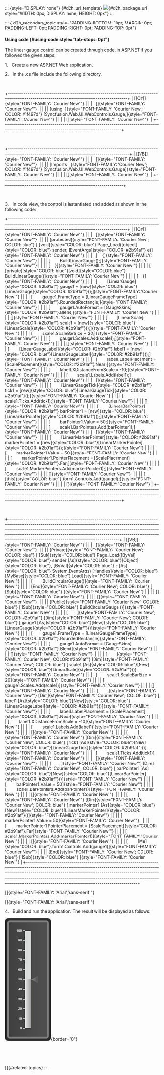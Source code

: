 ::: {style="DISPLAY: none"}
[](ms-xhelp:///?Id=d2h_url_template){#d2h_url_template} ![](!package_url!){#d2h_package_url style="WIDTH: 0px; DISPLAY: none; HEIGHT: 0px"}
:::

::: {.d2h_secondary_topic style="PADDING-BOTTOM: 10pt; MARGIN: 0pt; PADDING-LEFT: 0pt; PADDING-RIGHT: 0pt; PADDING-TOP: 0pt"}
#### Using code {#using-code style="tab-stops: 0pt"}

The linear gauge control can be created through code, in ASP.NET if you followed the given steps:

1.   Create a new ASP.NET Web application.

2.   In the .cs file include the following directory.

 

+------------------------------------------------------------------------------------------------------------------------------------------+
| [\[C#\]]{style="FONT-FAMILY: 'Courier New'"}                                                                                             |
|                                                                                                                                          |
| []{style="FONT-FAMILY: 'Courier New'"}                                                                                                   |
|                                                                                                                                          |
| [using  ]{style="FONT-FAMILY: 'Courier New'; COLOR: #1f497d"} [Syncfusion.Web.UI.WebControls.Gauge;]{style="FONT-FAMILY: 'Courier New'"} |
|                                                                                                                                          |
| []{style="FONT-FAMILY: 'Courier New'"}                                                                                                   |
+------------------------------------------------------------------------------------------------------------------------------------------+

 

+-------------------------------------------------------------------------------------------------------------------------------------------+
| [\[VB\]]{style="FONT-FAMILY: 'Courier New'"}                                                                                              |
|                                                                                                                                           |
| []{style="FONT-FAMILY: 'Courier New'"}                                                                                                    |
|                                                                                                                                           |
| [Imports  ]{style="FONT-FAMILY: 'Courier New'; COLOR: #1f497d"} [Syncfusion.Web.UI.WebControls.Gauge]{style="FONT-FAMILY: 'Courier New'"} |
|                                                                                                                                           |
| []{style="FONT-FAMILY: 'Courier New'"}                                                                                                    |
+-------------------------------------------------------------------------------------------------------------------------------------------+

 

3.   In code view, the control is instantiated and added as shown in the following code:

+------------------------------------------------------------------------------------------------------------------------------------------------------------------------------------------------------------------------+
| [\[C#\]]{style="FONT-FAMILY: 'Courier New'"}                                                                                                                                                                           |
|                                                                                                                                                                                                                        |
| []{style="FONT-FAMILY: 'Courier New'"}                                                                                                                                                                                 |
|                                                                                                                                                                                                                        |
| [protected]{style="FONT-FAMILY: 'Courier New'; COLOR: blue"} [ [void]{style="COLOR: blue"} Page_Load([object]{style="COLOR: blue"} sender, [EventArgs]{style="COLOR: #2b91af"} e)]{style="FONT-FAMILY: 'Courier New'"} |
|                                                                                                                                                                                                                        |
| [    {]{style="FONT-FAMILY: 'Courier New'"}                                                                                                                                                                            |
|                                                                                                                                                                                                                        |
| [        BuildLinearGauge();]{style="FONT-FAMILY: 'Courier New'"}                                                                                                                                                      |
|                                                                                                                                                                                                                        |
| [    }]{style="FONT-FAMILY: 'Courier New'"}                                                                                                                                                                            |
|                                                                                                                                                                                                                        |
| [    [private]{style="COLOR: blue"}[void]{style="COLOR: blue"} BuildLinearGauge()]{style="FONT-FAMILY: 'Courier New'"}                                                                                                 |
|                                                                                                                                                                                                                        |
| [    {]{style="FONT-FAMILY: 'Courier New'"}                                                                                                                                                                            |
|                                                                                                                                                                                                                        |
| [        [LinearGauge]{style="COLOR: #2b91af"} gauge1 = [new]{style="COLOR: blue"}[LinearGauge]{style="COLOR: #2b91af"}();]{style="FONT-FAMILY: 'Courier New'"}                                                        |
|                                                                                                                                                                                                                        |
| [        gauge1.FrameType = [LinearGaugeFrameType]{style="COLOR: #2b91af"}.RoundedRectangle;]{style="FONT-FAMILY: 'Courier New'"}                                                                                      |
|                                                                                                                                                                                                                        |
| [        gauge1.AutoFormat = [GaugeSkins]{style="COLOR: #2b91af"}.Blend;]{style="FONT-FAMILY: 'Courier New'"}                                                                                                          |
|                                                                                                                                                                                                                        |
| []{style="FONT-FAMILY: 'Courier New'"}                                                                                                                                                                                 |
|                                                                                                                                                                                                                        |
| [        [LinearScale]{style="COLOR: #2b91af"} scale1 = [new]{style="COLOR: blue"}[LinearScale]{style="COLOR: #2b91af"}();]{style="FONT-FAMILY: 'Courier New'"}                                                        |
|                                                                                                                                                                                                                        |
| [        scale1.ScaleBarSize = 20;]{style="FONT-FAMILY: 'Courier New'"}                                                                                                                                                |
|                                                                                                                                                                                                                        |
| [        gauge1.Scales.Add(scale1);]{style="FONT-FAMILY: 'Courier New'"}                                                                                                                                               |
|                                                                                                                                                                                                                        |
| []{style="FONT-FAMILY: 'Courier New'"}                                                                                                                                                                                 |
|                                                                                                                                                                                                                        |
| [        [LinearGaugeLabel]{style="COLOR: #2b91af"} label1 = [new]{style="COLOR: blue"}[LinearGaugeLabel]{style="COLOR: #2b91af"}();]{style="FONT-FAMILY: 'Courier New'"}                                              |
|                                                                                                                                                                                                                        |
| [        label1.LabelPlacement = [ScalePlacement]{style="COLOR: #2b91af"}.Near;]{style="FONT-FAMILY: 'Courier New'"}                                                                                                   |
|                                                                                                                                                                                                                        |
| [        label1.XDistanceFromScale = -10;]{style="FONT-FAMILY: 'Courier New'"}                                                                                                                                         |
|                                                                                                                                                                                                                        |
| [        scale1.Labels.Add(label1);]{style="FONT-FAMILY: 'Courier New'"}                                                                                                                                               |
|                                                                                                                                                                                                                        |
| []{style="FONT-FAMILY: 'Courier New'"}                                                                                                                                                                                 |
|                                                                                                                                                                                                                        |
| [        [LinearGaugeTick]{style="COLOR: #2b91af"} tick1 = [new]{style="COLOR: blue"}[LinearGaugeTick]{style="COLOR: #2b91af"}();]{style="FONT-FAMILY: 'Courier New'"}                                                 |
|                                                                                                                                                                                                                        |
| [        scale1.Ticks.Add(tick1);]{style="FONT-FAMILY: 'Courier New'"}                                                                                                                                                 |
|                                                                                                                                                                                                                        |
| []{style="FONT-FAMILY: 'Courier New'"}                                                                                                                                                                                 |
|                                                                                                                                                                                                                        |
| [        [LinearBarPointer]{style="COLOR: #2b91af"} barPointer1 = [new]{style="COLOR: blue"}[LinearBarPointer]{style="COLOR: #2b91af"}();]{style="FONT-FAMILY: 'Courier New'"}                                         |
|                                                                                                                                                                                                                        |
| [        barPointer1.Value = 50;]{style="FONT-FAMILY: 'Courier New'"}                                                                                                                                                  |
|                                                                                                                                                                                                                        |
| [        scale1.BarPointers.Add(barPointer1);]{style="FONT-FAMILY: 'Courier New'"}                                                                                                                                     |
|                                                                                                                                                                                                                        |
| []{style="FONT-FAMILY: 'Courier New'"}                                                                                                                                                                                 |
|                                                                                                                                                                                                                        |
| [        [LinearMarkerPointer]{style="COLOR: #2b91af"} markerPointer1 = [new]{style="COLOR: blue"}[LinearMarkerPointer]{style="COLOR: #2b91af"}();]{style="FONT-FAMILY: 'Courier New'"}                                |
|                                                                                                                                                                                                                        |
| [        markerPointer1.Value = 50;]{style="FONT-FAMILY: 'Courier New'"}                                                                                                                                               |
|                                                                                                                                                                                                                        |
| [        markerPointer1.PointerPlacement = [ScalePlacement]{style="COLOR: #2b91af"}.Far;]{style="FONT-FAMILY: 'Courier New'"}                                                                                          |
|                                                                                                                                                                                                                        |
| [        scale1.MarkerPointers.Add(markerPointer1);]{style="FONT-FAMILY: 'Courier New'"}                                                                                                                               |
|                                                                                                                                                                                                                        |
| []{style="FONT-FAMILY: 'Courier New'"}                                                                                                                                                                                 |
|                                                                                                                                                                                                                        |
| [        [this]{style="COLOR: blue"}.form1.Controls.Add(gauge1);]{style="FONT-FAMILY: 'Courier New'"}                                                                                                                  |
|                                                                                                                                                                                                                        |
| [}]{style="FONT-FAMILY: 'Courier New'"}                                                                                                                                                                                |
+------------------------------------------------------------------------------------------------------------------------------------------------------------------------------------------------------------------------+

 

+--------------------------------------------------------------------------------------------------------------------------------------------------------------------------------------------------------------------------------------------------------------------------------------------------------------------------------------------------------------------------------+
| [\[VB\]]{style="FONT-FAMILY: 'Courier New'"}                                                                                                                                                                                                                                                                                                                                   |
|                                                                                                                                                                                                                                                                                                                                                                                |
| []{style="FONT-FAMILY: 'Courier New'"}                                                                                                                                                                                                                                                                                                                                         |
|                                                                                                                                                                                                                                                                                                                                                                                |
| [Private]{style="FONT-FAMILY: 'Courier New'; COLOR: blue"} [ [Sub]{style="COLOR: blue"} Page_Load([ByVal]{style="COLOR: blue"} sender [As]{style="COLOR: blue"}[Object]{style="COLOR: blue"}, [ByVal]{style="COLOR: blue"} e [As]{style="COLOR: blue"} System.EventArgs) [Handles]{style="COLOR: blue"}[MyBase]{style="COLOR: blue"}.Load]{style="FONT-FAMILY: 'Courier New'"} |
|                                                                                                                                                                                                                                                                                                                                                                                |
| [        BuildCircularGauge()]{style="FONT-FAMILY: 'Courier New'"}                                                                                                                                                                                                                                                                                                             |
|                                                                                                                                                                                                                                                                                                                                                                                |
| [End]{style="FONT-FAMILY: 'Courier New'; COLOR: blue"} [ [Sub]{style="COLOR: blue"} ]{style="FONT-FAMILY: 'Courier New'"}                                                                                                                                                                                                                                                      |
|                                                                                                                                                                                                                                                                                                                                                                                |
| []{style="FONT-FAMILY: 'Courier New'"}                                                                                                                                                                                                                                                                                                                                         |
|                                                                                                                                                                                                                                                                                                                                                                                |
| []{style="FONT-FAMILY: 'Courier New'"}                                                                                                                                                                                                                                                                                                                                         |
|                                                                                                                                                                                                                                                                                                                                                                                |
| [Public]{style="FONT-FAMILY: 'Courier New'; COLOR: blue"} [ [Sub]{style="COLOR: blue"} BuildCircularGauge ()]{style="FONT-FAMILY: 'Courier New'"}                                                                                                                                                                                                                              |
|                                                                                                                                                                                                                                                                                                                                                                                |
| [        ]{style="FONT-FAMILY: 'Courier New'; COLOR: #2b91af"} [Dim]{style="FONT-FAMILY: 'Courier New'; COLOR: blue"} [ gauge1 [As]{style="COLOR: blue"}[New]{style="COLOR: blue"}[LinearGauge]{style="COLOR: #2b91af"}()]{style="FONT-FAMILY: 'Courier New'"}                                                                                                                 |
|                                                                                                                                                                                                                                                                                                                                                                                |
| [        gauge1.FrameType = [LinearGaugeFrameType]{style="COLOR: #2b91af"}.RoundedRectangle]{style="FONT-FAMILY: 'Courier New'"}                                                                                                                                                                                                                                               |
|                                                                                                                                                                                                                                                                                                                                                                                |
| [        gauge1.AutoFormat = [GaugeSkins]{style="COLOR: #2b91af"}.Blend]{style="FONT-FAMILY: 'Courier New'"}                                                                                                                                                                                                                                                                   |
|                                                                                                                                                                                                                                                                                                                                                                                |
| []{style="FONT-FAMILY: 'Courier New'"}                                                                                                                                                                                                                                                                                                                                         |
|                                                                                                                                                                                                                                                                                                                                                                                |
| [        ]{style="FONT-FAMILY: 'Courier New'; COLOR: #2b91af"} [Dim]{style="FONT-FAMILY: 'Courier New'; COLOR: blue"} [ scale1 [As]{style="COLOR: blue"}[New]{style="COLOR: blue"}[LinearScale]{style="COLOR: #2b91af"}()]{style="FONT-FAMILY: 'Courier New'"}                                                                                                                 |
|                                                                                                                                                                                                                                                                                                                                                                                |
| [        scale1.ScaleBarSize = 20]{style="FONT-FAMILY: 'Courier New'"}                                                                                                                                                                                                                                                                                                         |
|                                                                                                                                                                                                                                                                                                                                                                                |
| [        gauge1.Scales.Add(scale1)]{style="FONT-FAMILY: 'Courier New'"}                                                                                                                                                                                                                                                                                                        |
|                                                                                                                                                                                                                                                                                                                                                                                |
| []{style="FONT-FAMILY: 'Courier New'"}                                                                                                                                                                                                                                                                                                                                         |
|                                                                                                                                                                                                                                                                                                                                                                                |
| [        ]{style="FONT-FAMILY: 'Courier New'"} [Dim]{style="FONT-FAMILY: 'Courier New'; COLOR: blue"} [ label1 [As]{style="COLOR: blue"}[New]{style="COLOR: blue"}[LinearGaugeLabel]{style="COLOR: #2b91af"}()]{style="FONT-FAMILY: 'Courier New'"}                                                                                                                            |
|                                                                                                                                                                                                                                                                                                                                                                                |
| [        label1.LabelPlacement = [ScalePlacement]{style="COLOR: #2b91af"}.Near]{style="FONT-FAMILY: 'Courier New'"}                                                                                                                                                                                                                                                            |
|                                                                                                                                                                                                                                                                                                                                                                                |
| [        label1.XDistanceFromScale = -10]{style="FONT-FAMILY: 'Courier New'"}                                                                                                                                                                                                                                                                                                  |
|                                                                                                                                                                                                                                                                                                                                                                                |
| [        scale1.Labels.Add(label1)]{style="FONT-FAMILY: 'Courier New'"}                                                                                                                                                                                                                                                                                                        |
|                                                                                                                                                                                                                                                                                                                                                                                |
| []{style="FONT-FAMILY: 'Courier New'"}                                                                                                                                                                                                                                                                                                                                         |
|                                                                                                                                                                                                                                                                                                                                                                                |
| [        ]{style="FONT-FAMILY: 'Courier New'"} [Dim]{style="FONT-FAMILY: 'Courier New'; COLOR: blue"} [ tick1 [As]{style="COLOR: blue"}[New]{style="COLOR: blue"}[LinearGaugeTick]{style="COLOR: #2b91af"}()]{style="FONT-FAMILY: 'Courier New'"}                                                                                                                              |
|                                                                                                                                                                                                                                                                                                                                                                                |
| [        scale1.Ticks.Add(tick1)]{style="FONT-FAMILY: 'Courier New'"}                                                                                                                                                                                                                                                                                                          |
|                                                                                                                                                                                                                                                                                                                                                                                |
| []{style="FONT-FAMILY: 'Courier New'"}                                                                                                                                                                                                                                                                                                                                         |
|                                                                                                                                                                                                                                                                                                                                                                                |
| [        ]{style="FONT-FAMILY: 'Courier New'"} [Dim]{style="FONT-FAMILY: 'Courier New'; COLOR: blue"} [ barPointer1 [As]{style="COLOR: blue"}[New]{style="COLOR: blue"}[LinearBarPointer]{style="COLOR: #2b91af"}()]{style="FONT-FAMILY: 'Courier New'"}                                                                                                                       |
|                                                                                                                                                                                                                                                                                                                                                                                |
| [        barPointer1.Value = 50]{style="FONT-FAMILY: 'Courier New'"}                                                                                                                                                                                                                                                                                                           |
|                                                                                                                                                                                                                                                                                                                                                                                |
| [        scale1.BarPointers.Add(barPointer1)]{style="FONT-FAMILY: 'Courier New'"}                                                                                                                                                                                                                                                                                              |
|                                                                                                                                                                                                                                                                                                                                                                                |
| []{style="FONT-FAMILY: 'Courier New'"}                                                                                                                                                                                                                                                                                                                                         |
|                                                                                                                                                                                                                                                                                                                                                                                |
| [        ]{style="FONT-FAMILY: 'Courier New'"} [Dim]{style="FONT-FAMILY: 'Courier New'; COLOR: blue"} [ markerPointer1 [As]{style="COLOR: blue"}[New]{style="COLOR: blue"}[LinearMarkerPointer]{style="COLOR: #2b91af"}()]{style="FONT-FAMILY: 'Courier New'"}                                                                                                                 |
|                                                                                                                                                                                                                                                                                                                                                                                |
| [        markerPointer1.Value = 50]{style="FONT-FAMILY: 'Courier New'"}                                                                                                                                                                                                                                                                                                        |
|                                                                                                                                                                                                                                                                                                                                                                                |
| [        markerPointer1.PointerPlacement = [ScalePlacement]{style="COLOR: #2b91af"}.Far]{style="FONT-FAMILY: 'Courier New'"}                                                                                                                                                                                                                                                   |
|                                                                                                                                                                                                                                                                                                                                                                                |
| [        scale1.MarkerPointers.Add(markerPointer1)]{style="FONT-FAMILY: 'Courier New'"}                                                                                                                                                                                                                                                                                        |
|                                                                                                                                                                                                                                                                                                                                                                                |
| []{style="FONT-FAMILY: 'Courier New'"}                                                                                                                                                                                                                                                                                                                                         |
|                                                                                                                                                                                                                                                                                                                                                                                |
| [        [Me]{style="COLOR: blue"}.form1.Controls.Add(gauge1)]{style="FONT-FAMILY: 'Courier New'"}                                                                                                                                                                                                                                                                             |
|                                                                                                                                                                                                                                                                                                                                                                                |
| [End]{style="FONT-FAMILY: 'Courier New'; COLOR: blue"} [ [Sub]{style="COLOR: blue"} ]{style="FONT-FAMILY: 'Courier New'"}                                                                                                                                                                                                                                                      |
+--------------------------------------------------------------------------------------------------------------------------------------------------------------------------------------------------------------------------------------------------------------------------------------------------------------------------------------------------------------------------------+

[]{style="FONT-FAMILY: 'Arial','sans-serif'"} 

[]{style="FONT-FAMILY: 'Arial','sans-serif'"} 

4.   Build and run the application. The result will be displayed as follows:

![Description: C:\\Users\\vigneshtr\\Pictures\\rounded.png](ImagesExt/image105_43.png){border="0"}

 

 

[]{#related-topics}
:::
